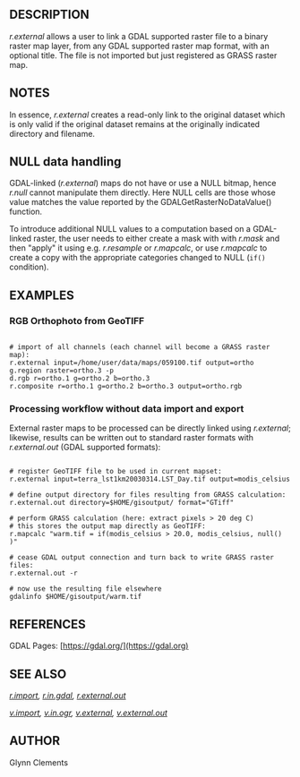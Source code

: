 
## DESCRIPTION

*r.external* allows a user to link a GDAL supported raster file to a binary
raster map layer, from any GDAL supported raster map format, with an optional
title. The file is not imported but just registered as GRASS raster map.

## NOTES

In essence, *r.external* creates a read-only link to the
original dataset which is only valid if the original dataset remains
at the originally indicated directory and filename.

## NULL data handling

GDAL-linked (*r.external*) maps do not have or use a NULL
bitmap, hence *r.null* cannot manipulate them directly. Here
NULL cells are those whose value matches the value reported by the
GDALGetRasterNoDataValue() function.

To introduce additional NULL values to a computation based on a GDAL-linked
raster, the user needs to either create a mask with with *r.mask* and
then "apply" it using e.g. *r.resample* or *r.mapcalc*,
or use *r.mapcalc* to create a copy with the appropriate categories
changed to NULL (`if()` condition).

## EXAMPLES

### RGB Orthophoto from GeoTIFF

```

# import of all channels (each channel will become a GRASS raster map):
r.external input=/home/user/data/maps/059100.tif output=ortho
g.region raster=ortho.3 -p
d.rgb r=ortho.1 g=ortho.2 b=ortho.3
r.composite r=ortho.1 g=ortho.2 b=ortho.3 output=ortho.rgb

```

### Processing workflow without data import and export

External raster maps to be processed can be directly linked using *r.external*;
likewise, results can be written out to standard raster formats with
*r.external.out* (GDAL supported formats):

```

# register GeoTIFF file to be used in current mapset:
r.external input=terra_lst1km20030314.LST_Day.tif output=modis_celsius

# define output directory for files resulting from GRASS calculation:
r.external.out directory=$HOME/gisoutput/ format="GTiff"

# perform GRASS calculation (here: extract pixels > 20 deg C)
# this stores the output map directly as GeoTIFF:
r.mapcalc "warm.tif = if(modis_celsius > 20.0, modis_celsius, null() )"

# cease GDAL output connection and turn back to write GRASS raster files:
r.external.out -r

# now use the resulting file elsewhere
gdalinfo $HOME/gisoutput/warm.tif

```

## REFERENCES

GDAL Pages: [https://gdal.org/](https://gdal.org)

## SEE ALSO

*[r.import](r.import.html),
[r.in.gdal](r.in.gdal.html),
[r.external.out](r.external.out.html)*

*[v.import](v.import.html),
[v.in.ogr](v.in.ogr.html),
[v.external](v.external.html),
[v.external.out](v.external.out.html)*

## AUTHOR

Glynn Clements
